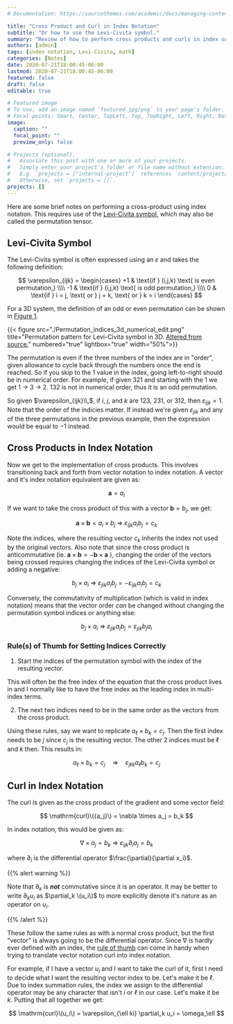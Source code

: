 ```yaml
---
# Documentation: https://sourcethemes.com/academic/docs/managing-content/

title: "Cross Product and Curl in Index Notation"
subtitle: "Or how to use the Levi-Civita symbol."
summary: "Review of how to perform cross products and curls in index summation notation. In essence, this ends up being an overview on how to apply the Levi-Civita symbol in these contexts."
authors: [admin]
tags: [index notation, Levi-Civita, math]
categories: [Notes]
date: 2020-07-21T18:00:45-06:00
lastmod: 2020-07-21T18:00:45-06:00
featured: false
draft: false
editable: true

# Featured image
# To use, add an image named `featured.jpg/png` to your page's folder.
# Focal points: Smart, Center, TopLeft, Top, TopRight, Left, Right, BottomLeft, Bottom, BottomRight.
image:
  caption: ""
  focal_point: ""
  preview_only: false

# Projects (optional).
#   Associate this post with one or more of your projects.
#   Simply enter your project's folder or file name without extension.
#   E.g. `projects = ["internal-project"]` references `content/project/deep-learning/index.md`.
#   Otherwise, set `projects = []`.
projects: []
---
```


Here are some brief notes on performing a cross-product using index notation.
This requires use of the [Levi-Civita
symbol](https://en.wikipedia.org/wiki/Levi-Civita_symbol), which may also be
called the permutation tensor.

## Levi-Civita Symbol

The Levi-Civita symbol is often expressed using an $\varepsilon$ and takes the
following definition:

$$  \varepsilon_{ijk} =
  \begin{cases}
         +1 & \text{if } (i,j,k) \text{ is even permutation,} \\\\
         -1 & \text{if } (i,j,k) \text{ is odd permutation,} \\\\
          0 & \text{if } i = j, \text{ or } j = k, \text{ or } k = i
\end{cases}
$$

For a 3D system, the definition of an odd or even permutation can be shown in
[Figure 1](#figure-permutation-pattern-for-levi-civita-symbol-in-3d-altered-from-sourcehttpscommonswikimediaorgwikifilepermutation_indices_3d_numericalsvg).

{{< figure src="./Permutation_indices_3d_numerical_edit.png"
title="Permutation pattern for Levi-Civita symbol in 3D. [Altered from source.](https://commons.wikimedia.org/wiki/File:Permutation_indices_3d_numerical.svg)"
numbered="true" lightbox="true" width="50%">}}

The permutation is even if the three numbers of the index are in "order", given
allowance to cycle back through the numbers once the end is reached. So if you
skip to the 1 value in the index, going left-to-right should be in numerical
order. For example, if given 321 and starting with the 1 we get 1 $\rightarrow$
3 $\rightarrow$ 2. 132 is not in numerical order, thus it is an odd permutation.

So given $\varepsilon_{ijk}\\,$, if $i$, $j$, and $k$ are $123$, $231$, or $312$,
then $\varepsilon_{ijk}=1$. Note that the order of the indicies matter. If
instead we're given $\varepsilon_{jik}$ and any of the three permutations in
the previous example, then the expression would be equal to $-1$ instead.

## Cross Products in Index Notation

Now we get to the implementation of cross products. This involves transitioning
back and forth from vector notation to index notation. A vector and it's index
notation equivalent are given as:

$$ \mathbf{a} = a_i$$

If we want to take the cross product of this with a vector $\mathbf{b} = b_j$,
we get:

$$ \mathbf{a} \times \mathbf{b}  = a_i \times b_j \ \Rightarrow  \
\varepsilon_{ijk} a_i b_j = c_k$$

Note the indices, where the resulting vector $c_k$ inherits the index not used
by the original vectors. Also note that since the cross product is
anticommutative (ie. $\mathbf{a} \times \mathbf{b} = - \mathbf{b} \times
\mathbf{a}$ ), changing the order of the vectors being crossed requires
changing the indices of the Levi-Civita symbol or adding a negative:

$$ b_j \times a_i \ \Rightarrow  \ \varepsilon_{jik} a_i b_j =
-\varepsilon_{ijk} a_i b_j = c_k$$

Conversely, the commutativity of multiplication (which is valid in index
notation) means that the vector order *can* be changed without changing the
permutation symbol indices or anything else:

$$ b_j \times a_i \ \Rightarrow  \ \varepsilon_{jik} a_i b_j  =
\varepsilon_{jik} b_j a_i$$

### Rule(s) of Thumb for Setting Indices Correctly

1. Start the indices of the permutation symbol with the index of the resulting
   vector.

This will often be the free index of the equation that
the cross product lives in and I normally like to have the free index as the
leading index in multi-index terms.

2. The next two indices need to be in the same order as the vectors from the
   cross product.

Using these rules, say we want to replicate $a_\ell \times b_k = c_j$. Then the
first index needs to be $j$ since $c_j$ is the resulting vector. The other 2
indices must be $\ell$ and $k$ then. This results in:

$$ a_\ell \times b_k = c_j \quad \Rightarrow \quad \varepsilon_{j\ell k} a_\ell
b_k = c_j$$

## Curl in Index Notation

The curl is given as the cross product of the gradient and some vector field:

$$ \mathrm{curl}\({a_j}\) = \nabla \times a_j  = b_k $$

In index notation, this would be given as:

$$ \nabla \times a_j  = b_k \ \Rightarrow \ \varepsilon_{ijk} \partial_i a_j =
b_k $$

where $\partial_i$ is the differential operator $\frac{\partial}{\partial
x_i}$.

{{% alert warning %}}

Note that $\partial_k$ is ***not*** commutative since it is an operator. It may be
better to write $\partial_k u_i$ as $\partial_k \(u_i\)$ to more explicitly
denote it's nature as an operator on $u_i$.

{{% /alert %}}

These follow the same rules as with a normal cross product, but the
first "vector" is always going to be the differential operator. Since $\nabla$
is hardly ever defined with an index, the [rule of
thumb](#rules-of-thumb-for-setting-indices-correctly) can come in handy when
trying to translate vector notation curl into index notation.

For example, if I have a vector $u_i$ and I want to take the curl of it, first
I need to decide what I want the resulting vector index to be. Let's make it be
$\ell$.  Due to index summation rules, the index we assign to the differential
operator may be any character that isn't $i$ or $\ell$ in our case. Let's make
it be $k$. Putting that all together we get:

$$ \mathrm{curl}\(u_i\) = \varepsilon_{\ell ki} \partial_k u_i = \omega_\ell $$

